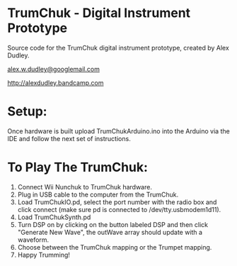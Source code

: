 TrumChuk - Digital Instrument Prototype
========
Source code for the TrumChuk digital instrument prototype, created by Alex Dudley.

alex.w.dudley@googlemail.com

http://alexdudley.bandcamp.com

Setup:
======
Once hardware is built upload TrumChukArduino.ino into the Arduino via the IDE and follow the next set of instructions.

To Play The TrumChuk:
======

1. Connect Wii Nunchuk to TrumChuk hardware.
2. Plug in USB cable to the computer from the TrumChuk.
3. Load TrumChukIO.pd, select the port number with the radio box and click connect (make sure pd is connected to /dev/tty.usbmodem1d11).
4. Load TrumChukSynth.pd
5. Turn DSP on by clicking on the button labeled DSP and then click "Generate New Wave", the outWave array should update with a waveform.
6. Choose between the TrumChuk mapping or the Trumpet mapping.
7. Happy Trumming!

